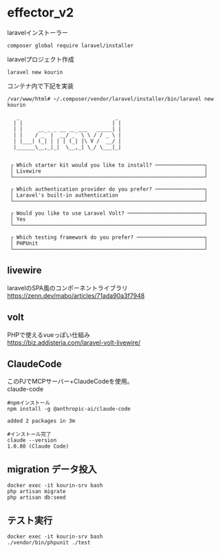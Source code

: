 # effector_v2


laravelインストーラー
```
composer global require laravel/installer
```

laravelプロジェクト作成
```
laravel new kourin
```

コンテナ内で下記を実装
```
/var/www/html# ~/.composer/vendor/laravel/installer/bin/laravel new kourin

   _                               _
  | |                             | |
  | |     __ _ _ __ __ ___   _____| |
  | |    / _` |  __/ _` \ \ / / _ \ |
  | |___| (_| | | | (_| |\ V /  __/ |
  |______\__,_|_|  \__,_| \_/ \___|_|


 ┌ Which starter kit would you like to install? ────────────────┐
 │ Livewire                                                     │
 └──────────────────────────────────────────────────────────────┘

 ┌ Which authentication provider do you prefer? ────────────────┐
 │ Laravel's built-in authentication                            │
 └──────────────────────────────────────────────────────────────┘

 ┌ Would you like to use Laravel Volt? ─────────────────────────┐
 │ Yes                                                          │
 └──────────────────────────────────────────────────────────────┘

 ┌ Which testing framework do you prefer? ──────────────────────┐
 │ PHPUnit                                                      │
 └──────────────────────────────────────────────────────────────┘
```

## livewire
laravelのSPA風のコンポーネントライブラリ<br>
https://zenn.dev/mabo/articles/71ada90a3f7948

## volt
PHPで使えるvueっぽい仕組み<br>
https://biz.addisteria.com/laravel-volt-livewire/

## 
## ClaudeCode
このPJでMCPサーバー+ClaudeCodeを使用。
<br>
claude-code

```
#npmインストール
npm install -g @anthropic-ai/claude-code 

added 2 packages in 3m

#インストール完了
claude --version
1.0.80 (Claude Code)
```

## migration データ投入
```
docker exec -it kourin-srv bash
php artisan migrate
php artisan db:seed
```

## テスト実行
```
docker exec -it kourin-srv bash
./vendor/bin/phpunit ./test
```